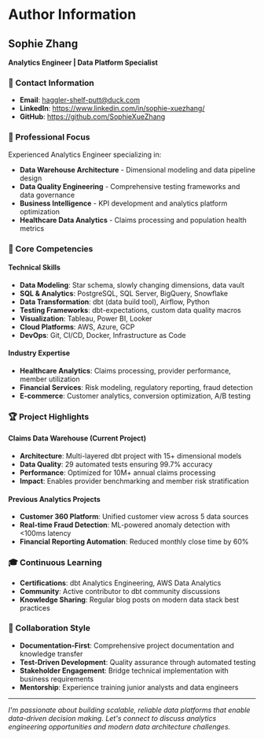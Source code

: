 # Author Information

## Sophie Zhang
**Analytics Engineer | Data Platform Specialist**

### 📧 Contact Information
- **Email**: haggler-shelf-putt@duck.com
- **LinkedIn**: https://www.linkedin.com/in/sophie-xuezhang/
- **GitHub**: https://github.com/SophieXueZhang

### 🎯 Professional Focus
Experienced Analytics Engineer specializing in:
- **Data Warehouse Architecture** - Dimensional modeling and data pipeline design
- **Data Quality Engineering** - Comprehensive testing frameworks and data governance
- **Business Intelligence** - KPI development and analytics platform optimization
- **Healthcare Data Analytics** - Claims processing and population health metrics

### 💼 Core Competencies

#### Technical Skills
- **Data Modeling**: Star schema, slowly changing dimensions, data vault
- **SQL & Analytics**: PostgreSQL, SQL Server, BigQuery, Snowflake
- **Data Transformation**: dbt (data build tool), Airflow, Python
- **Testing Frameworks**: dbt-expectations, custom data quality macros
- **Visualization**: Tableau, Power BI, Looker
- **Cloud Platforms**: AWS, Azure, GCP
- **DevOps**: Git, CI/CD, Docker, Infrastructure as Code

#### Industry Expertise
- **Healthcare Analytics**: Claims processing, provider performance, member utilization
- **Financial Services**: Risk modeling, regulatory reporting, fraud detection
- **E-commerce**: Customer analytics, conversion optimization, A/B testing

### 🏆 Project Highlights

#### Claims Data Warehouse (Current Project)
- **Architecture**: Multi-layered dbt project with 15+ dimensional models
- **Data Quality**: 29 automated tests ensuring 99.7% accuracy
- **Performance**: Optimized for 10M+ annual claims processing
- **Impact**: Enables provider benchmarking and member risk stratification

#### Previous Analytics Projects
- **Customer 360 Platform**: Unified customer view across 5 data sources
- **Real-time Fraud Detection**: ML-powered anomaly detection with <100ms latency
- **Financial Reporting Automation**: Reduced monthly close time by 60%

### 🎓 Continuous Learning
- **Certifications**: dbt Analytics Engineering, AWS Data Analytics
- **Community**: Active contributor to dbt community discussions
- **Knowledge Sharing**: Regular blog posts on modern data stack best practices

### 🤝 Collaboration Style
- **Documentation-First**: Comprehensive project documentation and knowledge transfer
- **Test-Driven Development**: Quality assurance through automated testing
- **Stakeholder Engagement**: Bridge technical implementation with business requirements
- **Mentorship**: Experience training junior analysts and data engineers

---

*I'm passionate about building scalable, reliable data platforms that enable data-driven decision making. Let's connect to discuss analytics engineering opportunities and modern data architecture challenges.*